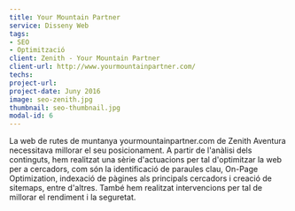 ```yaml
---
title: Your Mountain Partner
service: Disseny Web
tags:
- SEO
- Optimització
client: Zenith - Your Mountain Partner
client-url: http://www.yourmountainpartner.com/
techs:
project-url:
project-date: Juny 2016
image: seo-zenith.jpg
thumbnail: seo-thumbnail.jpg
modal-id: 6
---
```

La web de rutes de muntanya yourmountainpartner.com de Zenith Aventura necessitava millorar el seu posicionament. A partir de l'anàlisi dels continguts, hem realitzat una sèrie d'actuacions per tal d'optimitzar la web per a cercadors, com són la identificació de paraules clau, On-Page Optimization, indexació de pàgines als principals cercadors i creació de sitemaps, entre d'altres. També hem realitzat intervencions per tal de millorar el rendiment i la seguretat.
